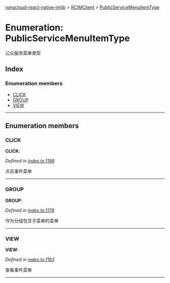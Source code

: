 [rongcloud-react-native-imlib](../README.md) > [RCIMClient](../modules/rcimclient.md) > [PublicServiceMenuItemType](../enums/rcimclient.publicservicemenuitemtype.md)

# Enumeration: PublicServiceMenuItemType

公众服务菜单类型

## Index

### Enumeration members

* [CLICK](rcimclient.publicservicemenuitemtype.md#click)
* [GROUP](rcimclient.publicservicemenuitemtype.md#group)
* [VIEW](rcimclient.publicservicemenuitemtype.md#view)

---

## Enumeration members

<a id="click"></a>

###  CLICK

**CLICK**: 

*Defined in [index.ts:1188](https://github.com/rongcloud/rongcloud-react-native-imlib/blob/2913ce2/src/index.ts#L1188)*

点击事件菜单

___
<a id="group"></a>

###  GROUP

**GROUP**: 

*Defined in [index.ts:1178](https://github.com/rongcloud/rongcloud-react-native-imlib/blob/2913ce2/src/index.ts#L1178)*

作为分组包含子菜单的菜单

___
<a id="view"></a>

###  VIEW

**VIEW**: 

*Defined in [index.ts:1183](https://github.com/rongcloud/rongcloud-react-native-imlib/blob/2913ce2/src/index.ts#L1183)*

查看事件菜单

___

